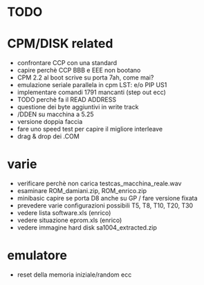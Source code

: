 # TODO

# CPM/DISK related

- confrontare CCP con una standard
- capire perchè CCP BBB e EEE non bootano
- CPM 2.2 al boot scrive su porta 7ah, come mai?
- emulazione seriale parallela in cpm LST: e/o PIP US1
- implementare comandi 1791 mancanti (step out ecc)
- TODO perchè fa il READ ADDRESS
- questione dei byte aggiuntivi in write track
- /DDEN su macchina a 5.25
- versione doppia faccia
- fare uno speed test per capire il migliore interleave
- drag & drop dei .COM

# varie

- verificare perchè non carica testcas_macchina_reale.wav
- esaminare ROM_damiani.zip, ROM_enrico.zip
- minibasic capire se porta D8 anche su GP / fare versione fixata
- prevedere varie configurazioni possibili T5, T8, T10, T20, T30
- vedere lista software.xls (enrico)
- vedere situazione eprom.xls (enrico)
- vedere immagine hard disk sa1004_extracted.zip

# emulatore

- reset della memoria iniziale/random ecc



